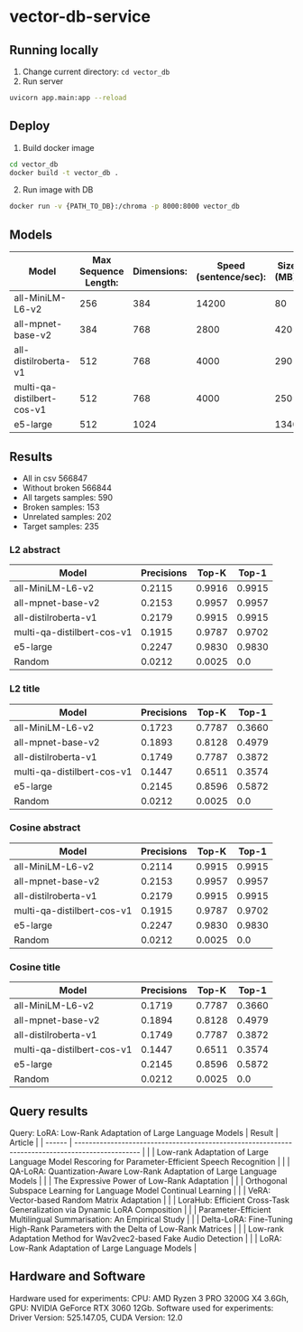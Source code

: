 # vector-db-service

## Running locally

1. Change current directory: `cd vector_db` 
2. Run server
```bash
uvicorn app.main:app --reload
```

## Deploy

1. Build docker image
```bash
cd vector_db
docker build -t vector_db .
```
2. Run image with DB
```bash
docker run -v {PATH_TO_DB}:/chroma -p 8000:8000 vector_db
```

## Models
| Model                      | Max Sequence Length: | Dimensions: | Speed (sentence/sec): | Size (MB): |
| -------------------------- | -------------------- | ----------- | --------------------- | ---------- |
| all-MiniLM-L6-v2           | 256                  | 384         | 14200                 | 80         |
| all-mpnet-base-v2          | 384                  | 768         | 2800                  | 420        |
| all-distilroberta-v1       | 512                  | 768         | 4000                  | 290        |
| multi-qa-distilbert-cos-v1 | 512                  | 768         | 4000                  | 250        |
| e5-large                   | 512                  | 1024        |                       | 1340       |

## Results
- All in csv 566847
- Without broken 566844
- All targets samples: 590
- Broken samples: 153
- Unrelated samples: 202
- Target samples: 235

### L2 abstract
| Model                      | Precisions | Top-K  | Top-1  |
| -------------------------- | ---------- | ------ | ------ |
| all-MiniLM-L6-v2           | 0.2115     | 0.9916 | 0.9915 |
| all-mpnet-base-v2          | 0.2153     | 0.9957 | 0.9957 |
| all-distilroberta-v1       | 0.2179     | 0.9915 | 0.9915 |
| multi-qa-distilbert-cos-v1 | 0.1915     | 0.9787 | 0.9702 |
| e5-large                   | 0.2247     | 0.9830 | 0.9830 |
| Random                     | 0.0212     | 0.0025 | 0.0    |

### L2 title
| Model                      | Precisions | Top-K  | Top-1  |
| -------------------------- | ---------- | ------ | ------ |
| all-MiniLM-L6-v2           | 0.1723     | 0.7787 | 0.3660 |
| all-mpnet-base-v2          | 0.1893     | 0.8128 | 0.4979 |
| all-distilroberta-v1       | 0.1749     | 0.7787 | 0.3872 |
| multi-qa-distilbert-cos-v1 | 0.1447     | 0.6511 | 0.3574 |
| e5-large                   | 0.2145     | 0.8596 | 0.5872 |
| Random                     | 0.0212     | 0.0025 | 0.0    |


### Cosine abstract
| Model                      | Precisions | Top-K  | Top-1  |
| -------------------------- | ---------- | ------ | ------ |
| all-MiniLM-L6-v2           | 0.2114     | 0.9915 | 0.9915 |
| all-mpnet-base-v2          | 0.2153     | 0.9957 | 0.9957 |
| all-distilroberta-v1       | 0.2179     | 0.9915 | 0.9915 |
| multi-qa-distilbert-cos-v1 | 0.1915     | 0.9787 | 0.9702 |
| e5-large                   | 0.2247     | 0.9830 | 0.9830 |
| Random                     | 0.0212     | 0.0025 | 0.0    |

### Cosine title
| Model                      | Precisions | Top-K  | Top-1  |
| -------------------------- | ---------- | ------ | ------ |
| all-MiniLM-L6-v2           | 0.1719     | 0.7787 | 0.3660 |
| all-mpnet-base-v2          | 0.1894     | 0.8128 | 0.4979 |
| all-distilroberta-v1       | 0.1749     | 0.7787 | 0.3872 |
| multi-qa-distilbert-cos-v1 | 0.1447     | 0.6511 | 0.3574 |
| e5-large                   | 0.2145     | 0.8596 | 0.5872 |
| Random                     | 0.0212     | 0.0025 | 0.0    |


## Query results
Query: LoRA: Low-Rank Adaptation of Large Language Models
| Result | Article                                                                                          |
| ------ | ------------------------------------------------------------------------------------------------ |
|        | Low-rank Adaptation of Large Language Model Rescoring for Parameter-Efficient Speech Recognition |
|        | QA-LoRA: Quantization-Aware Low-Rank Adaptation of Large Language Models                         |
|        | The Expressive Power of Low-Rank Adaptation                                                      |
|        | Orthogonal Subspace Learning for Language Model Continual Learning                               |
|        | VeRA: Vector-based Random Matrix Adaptation                                                      |
|        | LoraHub: Efficient Cross-Task Generalization via Dynamic LoRA Composition                        |
|        | Parameter-Efficient Multilingual Summarisation: An Empirical Study                               |
|        | Delta-LoRA: Fine-Tuning High-Rank Parameters with the Delta of Low-Rank Matrices                 |
|        | Low-rank Adaptation Method for Wav2vec2-based Fake Audio Detection                               |
|        | LoRA: Low-Rank Adaptation of Large Language Models                                               |

## Hardware and Software
Hardware used for experiments: CPU: AMD Ryzen 3 PRO 3200G X4 3.6Gh, GPU: NVIDIA GeForce RTX 3060 12Gb. Software used for experiments: Driver Version: 525.147.05,  CUDA Version: 12.0 